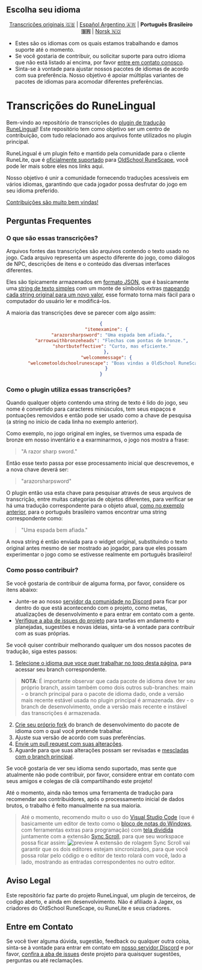 
## Escolha seu idioma
<div style="text-align: center;">

[Transcrições originais :uk:](https://github.com/IaKee/Runelingual-Transcripts/tree/original-main) | [Español Argentino :argentina:](https://github.com/IaKee/Runelingual-Transcripts/tree/espanol-argentino-main) | **Português Brasileiro :brazil:** | [Norsk :norway:](https://github.com/IaKee/Runelingual-Transcripts/tree/norsk-main)

</div>

- Estes são os idiomas com os quais estamos trabalhando e damos suporte até o momento.
- Se você gostaria de contribuir, ou solicitar suporte para outro idioma que não está listado aí encima, por favor [entre em contato conosco](#entre-em-contato).
- Sinta-se à vontade para ajustar nossos pacotes de idiomas de acordo com sua preferência. Nosso objetivo é apoiar múltiplas variantes de pacotes de idiomas para acomodar diferentes preferências.

# Transcrições do RuneLingual

Bem-vindo ao repositório de transcrições do [plugin de tradução RuneLingual](https://github.com/IaKee/RuneLingual-Plugin)! Este repositório tem como objetivo ser um centro de contribuição, com tudo relacionado aos arquivos fonte utilizados no plugin principal.

RuneLingual é um plugin feito e mantido pela comunidade para o cliente RuneLite, que é [oficialmente suportado](https://secure.runescape.com/m=news/third-party-clients-update?oldschool=1) para [OldSchool RuneScape](https://oldschool.runescape.com), você pode ler mais sobre eles nos links aqui.

Nosso objetivo é unir a comunidade fornecendo traduções acessíveis em vários idiomas, garantindo que cada jogador possa desfrutar do jogo em seu idioma preferido.

[Contribuições são muito bem vindas!]()

## Perguntas Frequentes

### O que são essas transcrições?
Arquivos fontes das transcrições são arquivos contendo o texto usado no jogo.
Cada arquivo representa um aspecto diferente do jogo, como diálogos de NPC, descrições de itens e o conteúdo das diversas interfaces diferentes.

Eles são tipicamente armazenados em [formato JSON](https://pt.wikipedia.org/wiki/JSON), que é basicamente uma [string de texto simples](https://pt.wikipedia.org/wiki/Cadeia_de_caracteres) com um monte de símbolos extras [mapeando cada string original para um novo valor](https://pt.wikipedia.org/wiki/Tabela_de_dispersão), esse formato torna mais fácil para o computador do usuário ler e modificá-los.

A maioria das transcrições deve se parecer com algo assim:

<div style="text-align: center;">

```json
{
    "itemexamine": {
        "arazorsharpsword": "Uma espada bem afiada.",
        "arrowswithbronzeheads": "Flechas com pontas de bronze.",
        "shortbuteffective": "Curto, mas eficiente."
    },
    "welcomemessage": {
        "welcometooldschoolrunescape": "Boas vindas a OldSchool RuneScape!"
    }
}
```

</div>

### Como o plugin utiliza essas transcrições?

Quando qualquer objeto contendo uma string de texto é lido do jogo, seu nome é convertido para caracteres minúsculos, tem seus espaços e pontuações removidos e então pode ser usado como a chave de pesquisa (a string no início de cada linha no exemplo anterior).

Como exemplo, no jogo original em ingles, se tivermos uma espada de bronze em nosso inventário e a exarminarmos, o jogo nos mostra a frase:

> "A razor sharp sword."

Então esse texto passa por esse processamento inicial que descrevemos, e a nova chave deverá ser:

> "arazorsharpsword"

O plugin então usa esta chave para pesquisar através de seus arquivos de transcrição, entre muitas categorias de objetos diferentes, para verificar se há uma tradução correspondente para o objeto atual, [como no exemplo anterior](#o-que-são-essas-transcrições), para o português brasileiro vamos encontrar uma string correspondente como:

> "Uma espada bem afiada."

A nova string é então enviada para o widget original, substituindo o texto original antes mesmo de ser mostrado ao jogador, para que eles possam experimentar o jogo como se estivesse realmente em português brasileiro!

### Como posso contribuir?

Se você gostaria de contribuir de alguma forma, por favor, considere os itens abaixo:

- Junte-se ao nosso [servidor da comunidade no Discord](https://discord.gg/ehwKcVdBGS) para ficar por dentro do que está acontecendo com o projeto, como metas, atualizações de desenvolvimento e para entrar em contato com a gente.
- [Verifique a aba de issues do projeto](https://github.com/IaKee/Runelingual-Transcripts/issues) para tarefas em andamento e planejadas, sugestões e novas ideias, sinta-se à vontade para contribuir com as suas próprias.

Se você quiser contribuir melhorando qualquer um dos nossos pacotes de tradução, siga estes passos:
1. [Selecione o idioma que voce quer trabalhar no topo desta página](#escolha-seu-idioma-preferido), para acessar seu branch correspondente.
> **NOTA**: É importante observar que cada pacote de idioma deve ter seu próprio branch, assim também como dois outros sub-branches:
main - o branch principal para o pacote de idioma dado, onde a versão mais recente estável usada no plugin principal é armazenada.
dev - o branch de desenvolvimento, onde a versão mais recente e instável das transcrições é armazenada.

2. [Crie seu próprio fork](https://docs.github.com/pt/pull-requests/collaborating-with-pull-requests/working-with-forks/fork-a-repo) do branch de desenvolvimento do pacote de idioma com o qual você pretende trabalhar.
3. Ajuste sua versão de acordo com suas preferências.
4. [Envie um pull request com suas alterações](https://docs.github.com/pt/pull-requests/collaborating-with-pull-requests/proposing-changes-to-your-work-with-pull-requests/creating-a-pull-request).
5. Aguarde para que suas alterações possam ser revisadas e [mescladas com o branch principal](https://docs.github.com/pt/repositories/configuring-branches-and-merges-in-your-repository/configuring-pull-request-merges/about-merge-methods-on-github).

Se você gostaria de ver seu idioma sendo suportado, mas sente que atualmente não pode contribuir, por favor, considere entrar em contato com seus amigos e colegas de clã compartilhando este projeto!

Até o momento, ainda não temos uma ferramenta de tradução para recomendar aos contribuidores, após o processamento inicial de dados brutos, o trabalho é feito manualmente na sua maioria.

> Até o momento, recomendo muito o uso do [Visual Studio Code](https://code.visualstudio.com) (que é basicamente um editor de texto como o [bloco de notas do Windows](https://pt.wikipedia.org/wiki/Bloco_de_Notas), com ferramentas extras para programação) com [tela dividida](https://stackoverflow.com/questions/40709351/visual-studio-code-how-to-split-the-editor-vertically) juntamente com a extensão [Sync Scroll](https://marketplace.visualstudio.com/items?itemName=dqisme.sync-scroll), para que seu workspace possa ficar assim:
![preview](https://i.imgur.com/mMJt8jZ.png)
A extensão de rolagem Sync Scroll vai garantir que os dois editores estejam sincronizados, para que você possa rolar pelo código e o editor de texto rolará com você, lado a lado, mostrando as entradas correspondentes no outro editor.

## Aviso Legal

Este repositório faz parte do projeto RuneLingual, um plugin de terceiros, de codigo aberto, e ainda em desenvolvimento. Não é afiliado à Jagex, os criadores do OldSchool RuneScape, ou RuneLite e seus criadores.

## Entre em Contato

Se você tiver alguma dúvida, sugestão, feedback ou qualquer outra coisa, sinta-se à vontade para entrar em contato em [nosso servidor Discord](https://discord.gg/ehwKcVdBGS) e por favor, [confira a aba de issues](https://github.com/IaKee/Runelingual-Transcripts/issues) deste projeto para quaisquer sugestões, perguntas ou até reclamações.